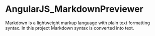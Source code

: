 # AngularJS_MarkdownPreviewer

Markdown is a lightweight markup language with plain text formatting syntax. 
In this project Markdown syntax is converted into text.
